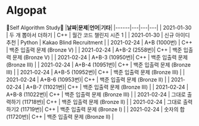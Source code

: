 # Algopat

🍒Self Algorithm Study🍒
|**날짜**|**문제**|**언어**|**기타**|
|------|---|---|---|
| 2021-01-30 | 두 개 뽑아서 더하기 | C++ | 월간 코드 챌린지 시즌 1 |
| 2021-01-30 | 신규 아이디 추천 | Python | Kakao Blind Recruitment |
| 2021-02-24 | A+B (1000번) | C++ | 백준 입출력 문제 (Bronze V) |
| 2021-02-24 | A+B-2 (2558번)| C++ | 백준 입출력 문제 (Bronze V) |
| 2021-02-24 | A+B-3 (10950번)| C++ | 백준 입출력 문제 (Bronze III) |
| 2021-02-24 | A+B-4 (10951번)| C++ | 백준 입출력 문제 (Bronze III) |
| 2021-02-24 | A+B-5 (10952번)| C++ | 백준 입출력 문제 (Bronze III) |
| 2021-02-24 | A+B-6 (10953번)| C++ | 백준 입출력 문제 (Bronze II) |
| 2021-02-24 | A+B-7 (11021번)| C++ | 백준 입출력 문제 (Bronze III) |
| 2021-02-24 | A+B-8 (11022번)| C++ | 백준 입출력 문제 (Bronze III) |
| 2021-02-24 | 그대로 출력하기 (11718번)| C++ | 백준 입출력 문제 (Bronze II) |
| 2021-02-24 | 그대로 출력하기2 (11719번)| C++ | 백준 입출력 문제 (Bronze I) |
| 2021-02-24 | 숫자의 합 (11720번)| C++ | 백준 입출력 문제 (Bronze II) |
